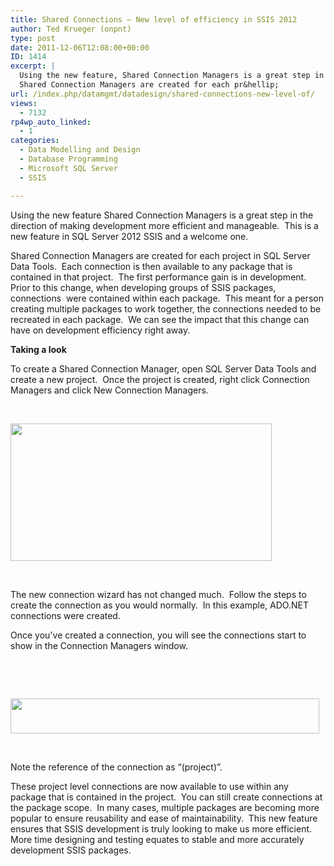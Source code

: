 ```yaml
---
title: Shared Connections – New level of efficiency in SSIS 2012
author: Ted Krueger (onpnt)
type: post
date: 2011-12-06T12:08:00+00:00
ID: 1414
excerpt: |
  Using the new feature, Shared Connection Managers is a great step in the direction of making development more efficient and manageable.  This is a new feature in SQL Server 2012 SSIS and a welcome one.
  Shared Connection Managers are created for each pr&hellip;
url: /index.php/datamgmt/datadesign/shared-connections-new-level-of/
views:
  - 7132
rp4wp_auto_linked:
  - 1
categories:
  - Data Modelling and Design
  - Database Programming
  - Microsoft SQL Server
  - SSIS

---
```

Using the new feature Shared Connection Managers is a great step in the direction of making development more efficient and manageable.  This is a new feature in SQL Server 2012 SSIS and a welcome one.

Shared Connection Managers are created for each project in SQL Server Data Tools.  Each connection is then available to any package that is contained in that project.  The first performance gain is in development.  Prior to this change, when developing groups of SSIS packages, connections  were contained within each package.  This meant for a person creating multiple packages to work together, the connections needed to be recreated in each package.  We can see the impact that this change can have on development efficiency right away.

**Taking a look**

To create a Shared Connection Manager, open SQL Server Data Tools and create a new project.  Once the project is created, right click Connection Managers and click New Connection Managers.

 

<div class="image_block">
  <a href="/media/blogs/DataMgmt/-63.png?mtime=1323036357"><img src="/wp-content/uploads/blogs/DataMgmt/-63.png?mtime=1323036357" alt="" width="418" height="220" /></a>
</div>

 

The new connection wizard has not changed much.  Follow the steps to create the connection as you would normally.  In this example, ADO.NET connections were created.

Once you've created a connection, you will see the connections start to show in the Connection Managers window.

 

 

<div class="image_block">
  <a href="/media/blogs/DataMgmt/-64.png?mtime=1323036357"><img src="/wp-content/uploads/blogs/DataMgmt/-64.png?mtime=1323036357" alt="" width="494" height="56" /></a>
</div>

 

Note the reference of the connection as “(project)”.

These project level connections are now available to use within any package that is contained in the project.  You can still create connections at the package scope.  In many cases, multiple packages are becoming more popular to ensure reusability and ease of maintainability.  This new feature ensures that SSIS development is truly looking to make us more efficient.  More time designing and testing equates to stable and more accurately development SSIS packages.